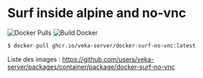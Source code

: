 # Surf inside alpine and no-vnc

![Docker Pulls](https://img.shields.io/github/v/release/veka-server/docker-surf-no-vnc?label=GHCR) ![Build Docker](https://github.com/veka-server/docker-surf-no-vnc/actions/workflows/build-central.yml/badge.svg)

```bash
$ docker pull ghcr.io/veka-server/docker-surf-no-vnc:latest
```

Liste des images :
https://github.com/users/veka-server/packages/container/package/docker-surf-no-vnc

